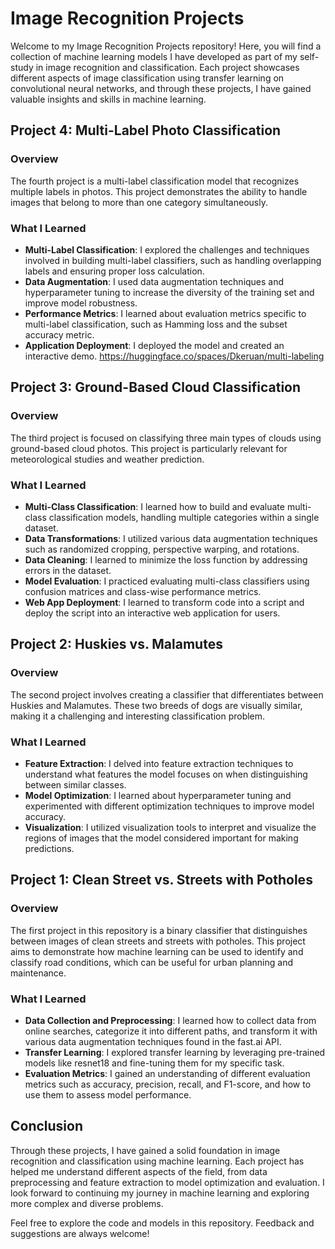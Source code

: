 # Image Recognition Projects

Welcome to my Image Recognition Projects repository! Here, you will find a collection of machine learning models I have developed as part of my self-study in image recognition and classification. Each project showcases different aspects of image classification using transfer learning on convolutional neural networks, and through these projects, I have gained valuable insights and skills in machine learning.

## Project 4: Multi-Label Photo Classification

### Overview
The fourth project is a multi-label classification model that recognizes multiple labels in photos. This project demonstrates the ability to handle images that belong to more than one category simultaneously.

### What I Learned
- **Multi-Label Classification**: I explored the challenges and techniques involved in building multi-label classifiers, such as handling overlapping labels and ensuring proper loss calculation.
- **Data Augmentation**: I used data augmentation techniques and hyperparameter tuning to increase the diversity of the training set and improve model robustness.
- **Performance Metrics**: I learned about evaluation metrics specific to multi-label classification, such as Hamming loss and the subset accuracy metric.
- **Application Deployment**: I deployed the model and created an interactive demo. <https://huggingface.co/spaces/Dkeruan/multi-labeling>

## Project 3: Ground-Based Cloud Classification

### Overview
The third project is focused on classifying three main types of clouds using ground-based cloud photos. This project is particularly relevant for meteorological studies and weather prediction.

### What I Learned
- **Multi-Class Classification**: I learned how to build and evaluate multi-class classification models, handling multiple categories within a single dataset.
- **Data Transformations**: I utilized various data augmentation techniques such as randomized cropping, perspective warping, and rotations.
- **Data Cleaning**: I learned to minimize the loss function by addressing errors in the dataset.
- **Model Evaluation**: I practiced evaluating multi-class classifiers using confusion matrices and class-wise performance metrics.
- **Web App Deployment**: I learned to transform code into a script and deploy the script into an interactive web application for users.

## Project 2: Huskies vs. Malamutes

### Overview
The second project involves creating a classifier that differentiates between Huskies and Malamutes. These two breeds of dogs are visually similar, making it a challenging and interesting classification problem.

### What I Learned
- **Feature Extraction**: I delved into feature extraction techniques to understand what features the model focuses on when distinguishing between similar classes.
- **Model Optimization**: I learned about hyperparameter tuning and experimented with different optimization techniques to improve model accuracy.
- **Visualization**: I utilized visualization tools to interpret and visualize the regions of images that the model considered important for making predictions.

## Project 1: Clean Street vs. Streets with Potholes

### Overview
The first project in this repository is a binary classifier that distinguishes between images of clean streets and streets with potholes. This project aims to demonstrate how machine learning can be used to identify and classify road conditions, which can be useful for urban planning and maintenance.

### What I Learned
- **Data Collection and Preprocessing**: I learned how to collect data from online searches, categorize it into different paths, and transform it with various data augmentation techniques found in the fast.ai API.
- **Transfer Learning**: I explored transfer learning by leveraging pre-trained models like resnet18 and fine-tuning them for my specific task.
- **Evaluation Metrics**: I gained an understanding of different evaluation metrics such as accuracy, precision, recall, and F1-score, and how to use them to assess model performance.

## Conclusion

Through these projects, I have gained a solid foundation in image recognition and classification using machine learning. Each project has helped me understand different aspects of the field, from data preprocessing and feature extraction to model optimization and evaluation. I look forward to continuing my journey in machine learning and exploring more complex and diverse problems.

Feel free to explore the code and models in this repository. Feedback and suggestions are always welcome!

